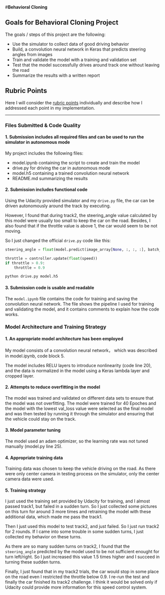 #**Behavioral Cloning** 



## Goals for Behavioral Cloning Project

The goals / steps of this project are the following:
* Use the simulator to collect data of good driving behavior
* Build, a convolution neural network in Keras that predicts steering angles from images
* Train and validate the model with a training and validation set
* Test that the model successfully drives around track one without leaving the road
* Summarize the results with a written report


## Rubric Points
Here I will consider the [rubric points](https://review.udacity.com/#!/rubrics/432/view) individually and describe how I addressed each point in my implementation.  

---
### Files Submitted & Code Quality

#### 1. Submission includes all required files and can be used to run the simulator in autonomous mode

My project includes the following files:
* model.ipynb containing the script to create and train the model
* drive.py for driving the car in autonomous mode
* model.h5 containing a trained convolution neural network 
* README.md summarizing the results

#### 2. Submission includes functional code
Using the Udacity provided simulator and my ```drive.py``` file, the car can be driven autonomously around the track by executing.

However, I found that during track2, the steering_angle value calculated by this model were usually too small to keep the car on the road. Besides, I also found that if the throttle value is above 1, the car would seem to be not moving. 

So I just changed the official ```drive.py``` code like this:

```python
steering_angle = float(model.predict(image_array[None, :, :, :], batch_size=1))*1.5

throttle = controller.update(float(speed))
if throttle > 0.9:
    throttle = 0.9

```


```sh
python drive.py model.h5
```

#### 3. Submission code is usable and readable

The ```model.ipynb``` file contains the code for training and saving the convolution neural network. The file shows the pipeline I used for training and validating the model, and it contains comments to explain how the code works.

### Model Architecture and Training Strategy

#### 1. An appropriate model architecture has been employed

My model consists of a convolution neural network， which was described in model.ipynb, code block 5.

The model includes RELU layers to introduce nonlinearity (code line 20), and the data is normalized in the model using a Keras lambda layer and cropped layer. 

#### 2. Attempts to reduce overfitting in the model

The model was trained and validated on different data sets to ensure that the model was not overfitting. The model were trained for 40 Epoches  and the model with the lowest val_loss value were selected as the final model and was then tested by running it through the simulator and ensuring that the vehicle could stay on the track.

#### 3. Model parameter tuning

The model used an adam optimizer, so the learning rate was not tuned manually (model.py line 25).

#### 4. Appropriate training data

Training data was chosen to keep the vehicle driving on the road. As there were only center camera in testing process on the simulator, only the center camera data were used.  

#### 5. Training strategy

I just used the training set provided by Udacity for training, and I almost passed track1, but failed in a sudden turn. So I just collected some pictures on this turn for around 3 more times and retraining the model with these additional data, which made me pass the track1.

Then I just used this model to test track2, and just failed. So I just run track2 for 2 rounds. If I came into some trouble in some sudden turns, I just collected my behavior on these turns. 

As there are so many sudden turns on track2, I found that the ```steering_angle``` predicted by the model used to be not sufficient enought for turn left/right. So I just increased this value 1.5 times higher and I succeed in turning these sudden turns.

Finally, I just found that in my track2 trials, the car would stop in some place on the road even I restricted the throttle below 0.9. I re-run the test and finally the car finished its track2 challenge. I think it would be solved only if Udacity could provide more information for this speed control system.


